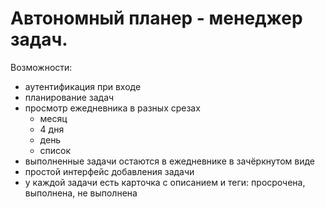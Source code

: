 # Автономный планер - менеджер задач. 

Возможности:
- аутентификация при входе
- планирование задач
- просмотр ежедневника в разных срезах
	- месяц
	- 4 дня
	- день
	- список
- выполненные задачи остаются в ежедневнике в зачёркнутом виде
- простой интерфейс добавления задачи
- у каждой задачи есть карточка с описанием и теги: просрочена, выполнена, не выполнена